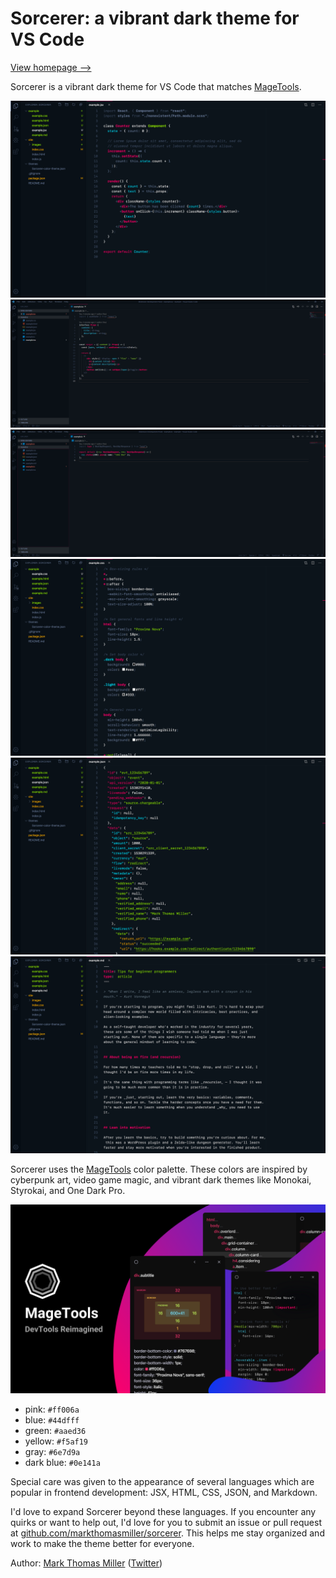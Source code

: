 # Sorcerer: a vibrant dark theme for VS Code

[View homepage ⟶](https://sorcerer.mage.tools)

Sorcerer is a vibrant dark theme for VS Code that matches [MageTools](https://mage.tools?utm_source=sorcerer).

![JSX with VS Code's "Sorcerer" theme](site/images/jsx.png)
![TSX with VS Code's "Sorcerer" theme](site/images/tsx.png)
![TS with VS Code's "Sorcerer" theme](site/images/ts.png)
![CSS with VS Code's "Sorcerer" theme](site/images/css.png)
![JSON with VS Code's "Sorcerer" theme](site/images/json.png)
![Markdown with VS Code's "Sorcerer" theme](site/images/markdown.png)

Sorcerer uses the [MageTools](https://mage.tools?utm_source=sorcerer) color palette. These colors are inspired by cyberpunk art, video game magic, and vibrant dark themes like Monokai, Styrokai, and One Dark Pro.

[![MageTools](site/images/magetools.png)](https://mage.tools?utm_source=sorcerer)

- pink: `#ff006a`
- blue: `#44dfff`
- green: `#aaed36`
- yellow: `#f5af19`
- gray: `#6e7d9a`
- dark blue: `#0e141a`

Special care was given to the appearance of several languages which are popular in frontend development: JSX, HTML, CSS, JSON, and Markdown.

I'd love to expand Sorcerer beyond these languages. If you encounter any quirks or want to help out, I'd love for you to submit an issue or pull request at [github.com/markthomasmiller/sorcerer](https://github.com/markthomasmiller/sorcerer). This helps me stay organized and work to make the theme better for everyone.

Author: [Mark Thomas Miller](https://mtm.dev) ([Twitter](https://twitter.com/mtmdev_))
